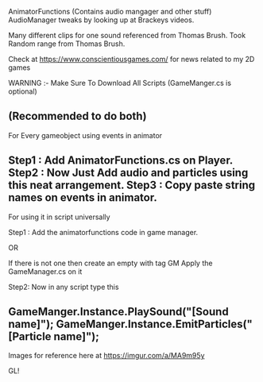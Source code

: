AnimatorFunctions (Contains audio mangager and other stuff)
AudioManager tweaks by looking up at Brackeys videos.

Many different clips for one sound referenced from Thomas Brush.
Took Random range from Thomas Brush.

Check at https://www.conscientiousgames.com/ for news related to my 2D games

 WARNING :- Make Sure To Download All Scripts (GameManger.cs is optional)
 
(Recommended to do both)
---------------------------------------------------------
For Every gameobject using events in animator

Step1 : Add AnimatorFunctions.cs on Player.
Step2 : Now Just Add audio and particles using this neat arrangement.
Step3 : Copy paste string names on events in animator.
---------------------------------------------------------

For using it in script universally

Step1 : Add the animatorfunctions code in game manager. 

OR

If there is not one then create an empty with tag GM
Apply the GameManager.cs on it

Step2: Now in any script type this

GameManger.Instance.PlaySound("[Sound name]"); GameManger.Instance.EmitParticles("[Particle name]");
---------------------------------------------------------

Images for reference here at https://imgur.com/a/MA9m95y

GL!

